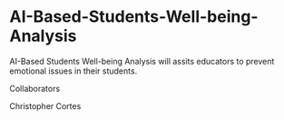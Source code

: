 # AI-Based-Students-Well-being-Analysis
AI-Based Students Well-being Analysis will assits educators to prevent emotional issues in their students.

Collaborators

Christopher Cortes